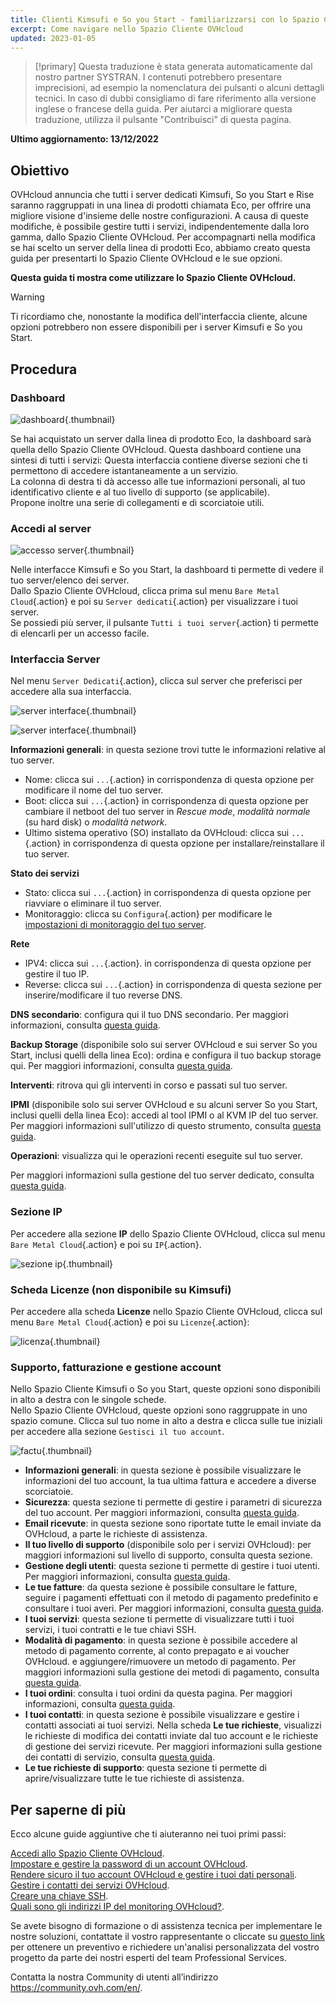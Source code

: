 ```yaml
---
title: Clienti Kimsufi e So you Start - familiarizzarsi con lo Spazio Cliente OVHcloud
excerpt: Come navigare nello Spazio Cliente OVHcloud
updated: 2023-01-05
---
```


> [!primary]
> Questa traduzione è stata generata automaticamente dal nostro partner SYSTRAN. I contenuti potrebbero presentare imprecisioni, ad esempio la nomenclatura dei pulsanti o alcuni dettagli tecnici. In caso di dubbi consigliamo di fare riferimento alla versione inglese o francese della guida. Per aiutarci a migliorare questa traduzione, utilizza il pulsante "Contribuisci" di questa pagina.
>

**Ultimo aggiornamento: 13/12/2022**

## Obiettivo

OVHcloud annuncia che tutti i server dedicati Kimsufi, So you Start e Rise saranno raggruppati in una linea di prodotti chiamata Eco, per offrire una migliore visione d'insieme delle nostre configurazioni. A causa di queste modifiche, è possibile gestire tutti i servizi, indipendentemente dalla loro gamma, dallo Spazio Cliente OVHcloud. Per accompagnarti nella modifica se hai scelto un server della linea di prodotti Eco, abbiamo creato questa guida per presentarti lo Spazio Cliente OVHcloud e le sue opzioni.

**Questa guida ti mostra come utilizzare lo Spazio Cliente OVHcloud.**

> [!warning]
> Ti ricordiamo che, nonostante la modifica dell'interfaccia cliente, alcune opzioni potrebbero non essere disponibili per i server Kimsufi e So you Start.
>

## Procedura

### Dashboard

![dashboard](images/OVHclouddashboard.png){.thumbnail}

Se hai acquistato un server dalla linea di prodotto Eco, la dashboard sarà quella dello Spazio Cliente OVHcloud. Questa dashboard contiene una sintesi di tutti i servizi: Questa interfaccia contiene diverse sezioni che ti permettono di accedere istantaneamente a un servizio.<br>
La colonna di destra ti dà accesso alle tue informazioni personali, al tuo identificativo cliente e al tuo livello di supporto (se applicabile).<br>
Propone inoltre una serie di collegamenti e di scorciatoie utili.

### Accedi al server

![accesso server](images/listserversOVHcloud.png){.thumbnail}

Nelle interfacce Kimsufi e So you Start, la dashboard ti permette di vedere il tuo server/elenco dei server.<br>
Dallo Spazio Cliente OVHcloud, clicca prima sul menu `Bare Metal Cloud`{.action} e poi su `Server dedicati`{.action} per visualizzare i tuoi server.<br>
Se possiedi più server, il pulsante `Tutti i tuoi server`{.action} ti permette di elencarli per un accesso facile.

### Interfaccia Server

Nel menu `Server Dedicati`{.action}, clicca sul server che preferisci per accedere alla sua interfaccia.

![server interface](images/serverinterface01.png){.thumbnail}

![server interface](images/serverinterface02.png){.thumbnail}

**Informazioni generali**: in questa sezione trovi tutte le informazioni relative al tuo server.

- Nome: clicca sui `...`{.action} in corrispondenza di questa opzione per modificare il nome del tuo server.
- Boot: clicca sui `...`{.action} in corrispondenza di questa opzione per cambiare il netboot del tuo server in *Rescue mode*, *modalità normale* (su hard disk) o *modalità network*.
- Ultimo sistema operativo (SO) installato da OVHcloud: clicca sui `...`{.action} in corrispondenza di questa opzione per installare/reinstallare il tuo server.

**Stato dei servizi**

- Stato: clicca sui `...`{.action} in corrispondenza di questa opzione per riavviare o eliminare il tuo server.
- Monitoraggio: clicca su `Configura`{.action} per modificare le [impostazioni di monitoraggio del tuo server](/pages/cloud/dedicated/getting-started-with-dedicated-server#monitoring-server).

**Rete**

- IPV4: clicca sui `...`{.action}. in corrispondenza di questa opzione per gestire il tuo IP.
- Reverse: clicca sui `...`{.action} in corrispondenza di questa sezione per inserire/modificare il tuo reverse DNS.

**DNS secondario**: configura qui il tuo DNS secondario. Per maggiori informazioni, consulta [questa guida](/pages/cloud/dedicated/adding-secondary-dns-on-dedicated-server).

**Backup Storage** (disponibile solo sui server OVHcloud e sui server So you Start, inclusi quelli della linea Eco): ordina e configura il tuo backup storage qui. Per maggiori informazioni, consulta [questa guida](/pages/cloud/dedicated/services_backup_storage).

**Interventi**: ritrova qui gli interventi in corso e passati sul tuo server.

**IPMI** (disponibile solo sui server OVHcloud e su alcuni server So you Start, inclusi quelli della linea Eco): accedi al tool IPMI o al KVM IP del tuo server. Per maggiori informazioni sull'utilizzo di questo strumento, consulta [questa guida](/pages/cloud/dedicated/using_ipmi_on_dedicated_servers).

**Operazioni**: visualizza qui le operazioni recenti eseguite sul tuo server.

Per maggiori informazioni sulla gestione del tuo server dedicato, consulta [questa guida](/pages/cloud/dedicated/getting-started-with-dedicated-server).

### Sezione IP

Per accedere alla sezione **IP** dello Spazio Cliente OVHcloud, clicca sul menu `Bare Metal Cloud`{.action} e poi su `IP`{.action}.

![sezione ip](images/manageIPOVHcloud.png){.thumbnail}

### Scheda Licenze (non disponibile su Kimsufi)

Per accedere alla scheda **Licenze** nello Spazio Cliente OVHcloud, clicca sul menu `Bare Metal Cloud`{.action} e poi su `Licenze`{.action}:

![licenza](images/managelicencesOVHcloud.png){.thumbnail}

### Supporto, fatturazione e gestione account

Nello Spazio Cliente Kimsufi o So you Start, queste opzioni sono disponibili in alto a destra con le singole schede.<br>
Nello Spazio Cliente OVHcloud, queste opzioni sono raggruppate in uno spazio comune. Clicca sul tuo nome in alto a destra e clicca sulle tue iniziali per accedere alla sezione `Gestisci il tuo account`.

![factu](images/accountOVHcloud.png){.thumbnail}

- **Informazioni generali**: in questa sezione è possibile visualizzare le informazioni del tuo account, la tua ultima fattura e accedere a diverse scorciatoie.
- **Sicurezza**: questa sezione ti permette di gestire i parametri di sicurezza del tuo account. Per maggiori informazioni, consulta [questa guida](/pages/account/customer/all_about_username).
- **Email ricevute**: in questa sezione sono riportate tutte le email inviate da OVHcloud, a parte le richieste di assistenza.
- **Il tuo livello di supporto** (disponibile solo per i servizi OVHcloud): per maggiori informazioni sul livello di supporto, consulta questa sezione.
- **Gestione degli utenti**: questa sezione ti permette di gestire i tuoi utenti. Per maggiori informazioni, consulta [questa guida](/pages/account/customer/ovhcloud-users-management).
- **Le tue fatture**: da questa sezione è possibile consultare le fatture, seguire i pagamenti effettuati con il metodo di pagamento predefinito e consultare i tuoi averi. Per maggiori informazioni, consulta [questa guida](/pages/account/billing/invoice_management).
- **I tuoi servizi**: questa sezione ti permette di visualizzare tutti i tuoi servizi, i tuoi contratti e le tue chiavi SSH.
- **Modalità di pagamento**: in questa sezione è possibile accedere al metodo di pagamento corrente, al conto prepagato e ai voucher OVHcloud. e aggiungere/rimuovere un metodo di pagamento. Per maggiori informazioni sulla gestione dei metodi di pagamento, consulta [questa guida](/pages/account/billing/manage-payment-methods).
- **I tuoi ordini**: consulta i tuoi ordini da questa pagina. Per maggiori informazioni, consulta [questa guida](/pages/account/billing/managing_ovh_orders).
- **I tuoi contatti**: in questa sezione è possibile visualizzare e gestire i contatti associati ai tuoi servizi. Nella scheda **Le tue richieste**, visualizzi le richieste di modifica dei contatti inviate dal tuo account e le richieste di gestione dei servizi ricevute. Per maggiori informazioni sulla gestione dei contatti di servizio, consulta [questa guida](/pages/account/customer/managing_contacts).
- **Le tue richieste di supporto**: questa sezione ti permette di aprire/visualizzare tutte le tue richieste di assistenza.

## Per saperne di più

Ecco alcune guide aggiuntive che ti aiuteranno nei tuoi primi passi:

[Accedi allo Spazio Cliente OVHcloud](/pages/account/customer/ovhcloud-account-login).<br>
[Impostare e gestire la password di un account OVHcloud](/pages/account/customer/manage-ovh-password).<br>
[Rendere sicuro il tuo account OVHcloud e gestire i tuoi dati personali](/pages/account/customer/all_about_username).<br>
[Gestire i contatti dei servizi OVHcloud](/pages/account/customer/managing_contacts).<br>
[Creare una chiave SSH](/pages/cloud/dedicated/creating-ssh-keys-dedicated).<br>
[Quali sono gli indirizzi IP del monitoring OVHcloud?](/pages/cloud/dedicated/network_ip_monitoring).

Se avete bisogno di formazione o di assistenza tecnica per implementare le nostre soluzioni, contattate il vostro rappresentante o cliccate su [questo link](https://www.ovhcloud.com/it/professional-services/) per ottenere un preventivo e richiedere un'analisi personalizzata del vostro progetto da parte dei nostri esperti del team Professional Services.

Contatta la nostra Community di utenti all’indirizzo <https://community.ovh.com/en/>.